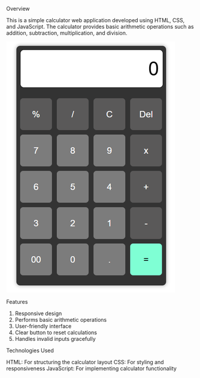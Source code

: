 Overview

This is a simple calculator web application developed using HTML, CSS, and JavaScript. The calculator provides basic arithmetic operations such as addition, subtraction, multiplication, and division.

![image_alt](https://github.com/rejina3/Calculator/blob/539caf41c57410780ad752241a3c4aa921c2e4ef/Screenshot%202024-12-25%20230124.png)

Features
1. Responsive design
2. Performs basic arithmetic operations
3. User-friendly interface
4. Clear button to reset calculations
5. Handles invalid inputs gracefully

Technologies Used

HTML: For structuring the calculator layout
CSS: For styling and responsiveness
JavaScript: For implementing calculator functionality
